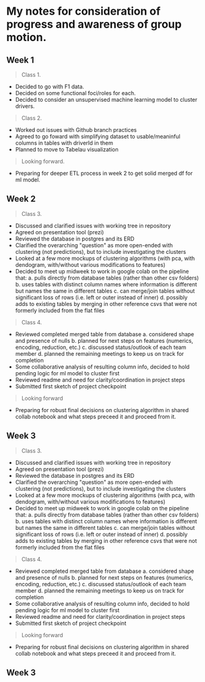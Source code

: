 # My notes for consideration of progress and awareness of group motion.

## Week 1

>Class 1.  
* Decided to go with F1 data. 
* Decided on some functional foci/roles for each.  
* Decided to consider an unsupervised machine learning model to cluster drivers.

>Class 2. 
* Worked out issues with Github branch practices
* Agreed to go foward with simplifying dataset to usable/meaninful columns in tables with driverId in them
* Planned to move to Tabelau visualization

>Looking forward.
* Preparing for deeper ETL process in week 2 to get solid merged df for ml model.

## Week 2

>Class 3.
* Discussed and clarified issues with working tree in repository
* Agreed on presentation tool (prezi)
* Reviewed the database in postgres and its ERD
* Clarified the overarching "question" as more open-ended with clustering (not predictions), but to include investigating the clusters
* Looked at a few more mockups of clustering algorithms (with pca, with dendogram, with/without various modifications to features)
* Decided to meet up midweek to work in google colab on the pipeline that:
    a. pulls directly from database tables (rather than other csv folders)
    b. uses tables with distinct column names where information is different but names the same in different tables
    c. can merge/join tables without significant loss of rows (i.e. left or outer instead of inner)
    d. possibly adds to existing tables by merging in other reference csvs that were not formerly included from the flat files

>Class 4.
* Reviewed completed merged table from database
    a. considered shape and presence of nulls
    b. planned for next steps on features (numerics, encoding, reduction, etc.)
    c. discussed status/outlook of each team member
    d. planned the remaining meetings to keep us on track for completion
* Some collaborative analysis of resulting column info, decided to hold pending logic for ml model to cluster first
* Reviewed readme and need for clarity/coordination in project steps
* Submitted first sketch of project checkpoint

>Looking forward
* Preparing for robust final decisions on clustering algorithm in shared collab notebook and what steps preceed it and proceed from it.

## Week 3


>Class 3.
* Discussed and clarified issues with working tree in repository
* Agreed on presentation tool (prezi)
* Reviewed the database in postgres and its ERD
* Clarified the overarching "question" as more open-ended with clustering (not predictions), but to include investigating the clusters
* Looked at a few more mockups of clustering algorithms (with pca, with dendogram, with/without various modifications to features)
* Decided to meet up midweek to work in google colab on the pipeline that:
    a. pulls directly from database tables (rather than other csv folders)
    b. uses tables with distinct column names where information is different but names the same in different tables
    c. can merge/join tables without significant loss of rows (i.e. left or outer instead of inner)
    d. possibly adds to existing tables by merging in other reference csvs that were not formerly included from the flat files

>Class 4.
* Reviewed completed merged table from database
    a. considered shape and presence of nulls
    b. planned for next steps on features (numerics, encoding, reduction, etc.)
    c. discussed status/outlook of each team member
    d. planned the remaining meetings to keep us on track for completion
* Some collaborative analysis of resulting column info, decided to hold pending logic for ml model to cluster first
* Reviewed readme and need for clarity/coordination in project steps
* Submitted first sketch of project checkpoint

>Looking forward
* Preparing for robust final decisions on clustering algorithm in shared collab notebook and what steps preceed it and proceed from it.

## Week 3


